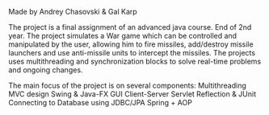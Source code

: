 Made by Andrey Chasovski & Gal Karp

The project is a final assignment of an advanced java course. End of 2nd year.
The project simulates a War game which can be controlled and manipulated by the user, allowing him to fire missiles, add/destroy missile launchers and use anti-missile units to intercept the missiles.
The projects uses multithreading and synchronization blocks to solve real-time problems and ongoing changes.
 
The main focus of the project is on several components:
Multithreading
MVC design
Swing & Java-FX GUI
Client-Server
Servlet
Reflection & JUnit
Connecting to Database using JDBC/JPA
Spring + AOP

